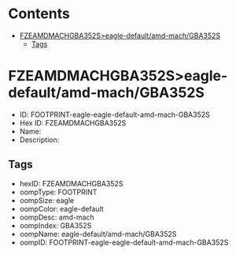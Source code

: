 



Contents
========

* [FZEAMDMACHGBA352S>eagle-default/amd-mach/GBA352S](#fzeamdmachgba352seagle-defaultamd-machgba352s)
	* [Tags](#tags)

# FZEAMDMACHGBA352S>eagle-default/amd-mach/GBA352S

- ID: FOOTPRINT-eagle-eagle-default-amd-mach-GBA352S
- Hex ID: FZEAMDMACHGBA352S
- Name: 
- Description: 

## Tags

- hexID: FZEAMDMACHGBA352S
- oompType: FOOTPRINT
- oompSize: eagle
- oompColor: eagle-default
- oompDesc: amd-mach
- oompIndex: GBA352S
- oompName: eagle-default/amd-mach/GBA352S
- oompID: FOOTPRINT-eagle-eagle-default-amd-mach-GBA352S
